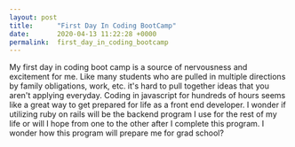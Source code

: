 ```yaml
---
layout: post
title:      "First Day In Coding BootCamp"
date:       2020-04-13 11:22:28 +0000
permalink:  first_day_in_coding_bootcamp
---
```



My first day in coding boot camp is a source of nervousness and excitement for me.   Like many students who are pulled in multiple directions by family obligations, work, etc. it's hard to pull together ideas that you aren't applying everyday.  Coding in javascript for hundreds of hours seems like a great way to get prepared for life as a front end developer.   I wonder if utilizing ruby on rails will be the backend program I use for the rest of my life or will I hope from one to the other after I complete this program.  I wonder how this program will prepare me for grad school?  
